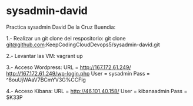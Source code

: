 # sysadmin-david
Practica sysadmin David De la Cruz Buendia:

1.- Realizar un git clone del respositorio:
	git clone git@github.com:KeepCodingCloudDevops5/sysadmin-david.git
	
2.- Levantar las VM:
	vagrant up

3.- Acceso Wordpress:
  URL = http://167.172.61.249/
        http://167.172.61.249/wp-login.php
  User = sysadmin
  Pass = ^8ouUjWAaV7BCmYV3G%CCFlg

4.- Acceso Kibana:
  URL = http://46.101.40.158/
  User = kibanaadmin
  Pass = $K33P

